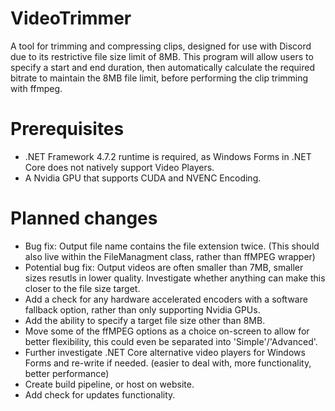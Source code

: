 # VideoTrimmer
A tool for trimming and compressing clips, designed for use with Discord due to its restrictive file size limit of 8MB.  This program will allow users to specify a start and end duration, then automatically calculate the required bitrate to maintain the 8MB file limit, before performing the clip trimming with ffmpeg.

# Prerequisites
- .NET Framework 4.7.2 runtime is required, as Windows Forms in .NET Core does not natively support Video Players.
- A Nvidia GPU that supports CUDA and NVENC Encoding.

# Planned changes
- Bug fix: Output file name contains the file extension twice. (This should also live within the FileManagment class, rather than ffMPEG wrapper)
- Potential bug fix: Output videos are often smaller than 7MB, smaller sizes resutls in lower quality.  Investigate whether anything can make this closer to the file size target.
- Add a check for any hardware accelerated encoders with a software fallback option, rather than only supporting Nvidia GPUs.
- Add the ability to specify a target file size other than 8MB.
- Move some of the ffMPEG options as a choice on-screen to allow for better flexibility, this could even be separated into 'Simple'/'Advanced'.
- Further investigate .NET Core alternative video players for Windows Forms and re-write if needed. (easier to deal with, more functionality, better performance)
- Create build pipeline, or host on website.
- Add check for updates functionality.
